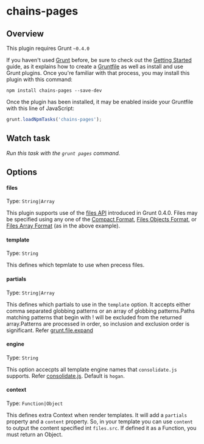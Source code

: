 # chains-pages

## Overview
This plugin requires Grunt `~0.4.0`

If you haven't used [Grunt](http://gruntjs.com/) before, be sure to check out the [Getting Started](http://gruntjs.com/getting-started) guide, as it explains how to create a [Gruntfile](http://gruntjs.com/sample-gruntfile) as well as install and use Grunt plugins. Once you're familiar with that process, you may install this plugin with this command:

```shell
npm install chains-pages --save-dev
```

Once the plugin has been installed, it may be enabled inside your Gruntfile with this line of JavaScript:

```js
grunt.loadNpmTasks('chains-pages');
```

## Watch task
_Run this task with the `grunt pages` command._


## Options

#### files
Type: `String|Array`

This plugin supports use of the [files API](http://gruntjs.com/configuring-tasks#files) introduced in Grunt 0.4.0. Files may be specified using any one of the [Compact Format](http://gruntjs.com/configuring-tasks#compact-format), [Files Objects Format](http://gruntjs.com/configuring-tasks#files-object-format), or [Files Array Format](http://gruntjs.com/configuring-tasks#files-array-format) (as in the above example).

#### template
Type: `String`

This defines which tepmlate to use when precess files.

#### partials
Type: `String|Array`

This defines which partials to use in the `template` option. 
It accepts either comma separated globbing patterns or an array of globbing patterns.Paths matching patterns that begin with ! will be excluded from the returned array.Patterns are processed in order, so inclusion and exclusion order is significant. Refer [grunt.file.expand](http://gruntjs.com/api/grunt.file#grunt.file.expand)


#### engine
Type: `String`

This option accecpts all template engine names that `consolidate.js` supports.
Refer [consolidate.js](https://github.com/visionmedia/consolidate.js).
Default is `hogan`.

#### context
Type: `Function|Object`

This defines extra Context when render templates. It will add a `partials` property
 and a `content` property. So, in your template you can use `content` to output the content specified int `files.src`.
 If defined it as a Function, you must return an Object.